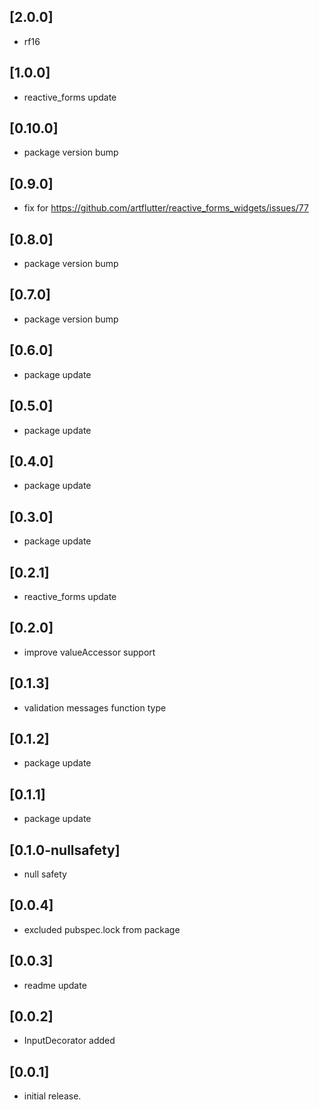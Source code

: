 ## [2.0.0]

* rf16

## [1.0.0]

* reactive_forms update

## [0.10.0]

* package version bump

## [0.9.0]

* fix for https://github.com/artflutter/reactive_forms_widgets/issues/77

## [0.8.0]

* package version bump

## [0.7.0]

* package version bump

## [0.6.0]

* package update

## [0.5.0]

* package update

## [0.4.0]

* package update

## [0.3.0]

* package update

## [0.2.1]

* reactive_forms update

## [0.2.0]

* improve valueAccessor support

## [0.1.3]

* validation messages function type

## [0.1.2]

* package update

## [0.1.1]

* package update

## [0.1.0-nullsafety]

* null safety

## [0.0.4]

* excluded pubspec.lock from package

## [0.0.3]

* readme update

## [0.0.2]

* InputDecorator added

## [0.0.1]

* initial release.
